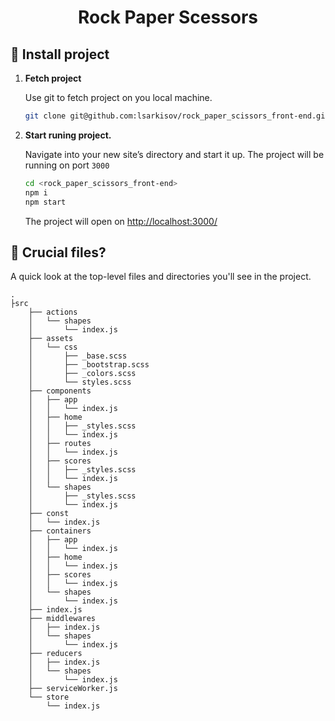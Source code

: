 <h1 align="center">
  Rock Paper Scessors
</h1>


## 🍔 Install project

1.  **Fetch project**

    Use git to fetch project on you local machine.

    ```sh
    git clone git@github.com:lsarkisov/rock_paper_scissors_front-end.git
    ```

3.  **Start runing project.**

    Navigate into your new site’s directory and start it up. The project will be running on port `3000`

    ```sh
    cd <rock_paper_scissors_front-end>
    npm i
    npm start
    ```
    The project will open on [http://localhost:3000/](http://localhost:3000/)
   

## 🙈 Crucial files?

A quick look at the top-level files and directories you'll see in the project.

    .
    ├src
        ├── actions
        │   └── shapes
        │       └── index.js
        ├── assets
        │   └── css
        │       ├── _base.scss
        │       ├── _bootstrap.scss
        │       ├── _colors.scss
        │       └── styles.scss
        ├── components
        │   ├── app
        │   │   └── index.js
        │   ├── home
        │   │   ├── _styles.scss
        │   │   └── index.js
        │   ├── routes
        │   │   └── index.js
        │   ├── scores
        │   │   ├── _styles.scss
        │   │   └── index.js
        │   └── shapes
        │       ├── _styles.scss
        │       └── index.js
        ├── const
        │   └── index.js
        ├── containers
        │   ├── app
        │   │   └── index.js
        │   ├── home
        │   │   └── index.js
        │   ├── scores
        │   │   └── index.js
        │   └── shapes
        │       └── index.js
        ├── index.js
        ├── middlewares
        │   ├── index.js
        │   └── shapes
        │       └── index.js
        ├── reducers
        │   ├── index.js
        │   └── shapes
        │       └── index.js
        ├── serviceWorker.js
        └── store
            └── index.js


